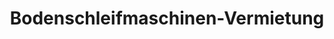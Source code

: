 ---
title: "Bodenschleifmaschinen-Vermietung"
url: /zuerich/bodenschleifmaschinen-vermietung/
shop: Werkzeuge
---